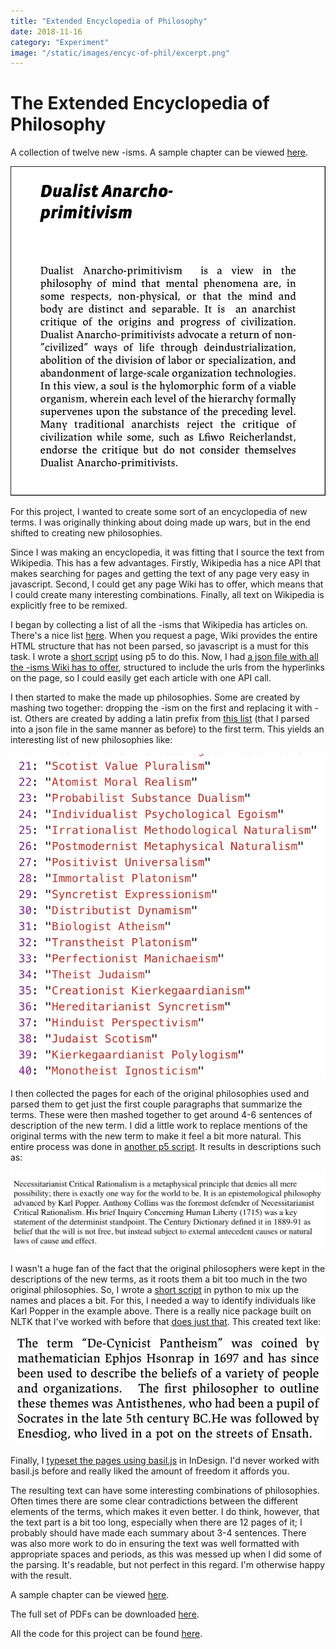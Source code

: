 ```yaml
---
title: "Extended Encyclopedia of Philosophy"
date: 2018-11-16
category: "Experiment"
image: "/static/images/encyc-of-phil/excerpt.png"
---
```


# The Extended Encyclopedia of Philosophy

A collection of twelve new -isms. A sample chapter can be viewed [here](http://cmuems.com/2018/60212f/wp-content/uploads/2018/11/0-chromsan.pdf).

![](/static/images/encyc-of-phil/excerpt.png)

For this project, I wanted to create some sort of an encyclopedia of new terms. I was originally thinking about doing made up wars, but in the end shifted to creating new philosophies.

Since I was making an encyclopedia, it was fitting that I source the text from Wikipedia. This has a few advantages. Firstly, Wikipedia has a nice API that makes searching for pages and getting the text of any page very easy in javascript. Second, I could get any page Wiki has to offer, which means that I could create many interesting combinations. Finally, all text on Wikipedia is explicitly free to be remixed.

I began by collecting a list of all the -isms that Wikipedia has articles on. There's a nice list [here](https://en.wikipedia.org/wiki/Glossary_of_philosophy). When you request a page, Wiki provides the entire HTML structure that has not been parsed, so javascript is a must for this task. I wrote a [short script](https://github.com/cbroms/interactive-comp/blob/master/generative-text/collect.js) using p5 to do this. Now, I had [a json file with all the -isms Wiki has to offer](https://github.com/cbroms/interactive-comp/blob/master/generative-text/isms.json), structured to include the urls from the hyperlinks on the page, so I could easily get each article with one API call.

I then started to make the made up philosophies. Some are created by mashing two together: dropping the -ism on the first and replacing it with -ist. Others are created by adding a latin prefix from [this list](https://en.wiktionary.org/wiki/Category:Latin_prefixes) (that I parsed into a json file in the same manner as before) to the first term. This yields an interesting list of new philosophies like:

![](/static/images/encyc-of-phil/names.png)

I then collected the pages for each of the original philosophies used and parsed them to get just the first couple paragraphs that summarize the terms. These were then mashed together to get around 4-6 sentences of description of the new term. I did a little work to replace mentions of the original terms with the new term to make it feel a bit more natural. This entire process was done in [another p5 script](https://github.com/cbroms/interactive-comp/blob/master/generative-text/sketch.js). It results in descriptions such as:

![](/static/images/encyc-of-phil/para1.png)

I wasn't a huge fan of the fact that the original philosophers were kept in the descriptions of the new terms, as it roots them a bit too much in the two original philosophies. So, I wrote a [short script](https://github.com/cbroms/interactive-comp/blob/master/generative-text/mixer.py) in python to mix up the names and places a bit. For this, I needed a way to identify individuals like Karl Popper in the example above. There is a really nice package built on NLTK that I've worked with before that [does just that](https://spacy.io/usage/linguistic-features#entity-types). This created text like:

![](/static/images/encyc-of-phil/para2.png)

Finally, I [typeset the pages using basil.js](https://github.com/cbroms/interactive-comp/blob/master/generative-text/typeset.jsx) in InDesign. I'd never worked with basil.js before and really liked the amount of freedom it affords you.

The resulting text can have some interesting combinations of philosophies. Often times there are some clear contradictions between the different elements of the terms, which makes it even better. I do think, however, that the text part is a bit too long, especially when there are 12 pages of it; I probably should have made each summary about 3-4 sentences. There was also more work to do in ensuring the text was well formatted with appropriate spaces and periods, as this was messed up when I did some of the parsing. It's readable, but not perfect in this regard. I'm otherwise happy with the result.

A sample chapter can be viewed [here](http://cmuems.com/2018/60212f/wp-content/uploads/2018/11/0-chromsan.pdf).

The full set of PDFs can be downloaded [here](https://drive.google.com/drive/u/1/folders/1dlie-D0Jxn-Dmsp30zEJaOKA08CM24VL).

All the code for this project can be found [here](https://github.com/cbroms/interactive-comp/tree/master/generative-text).
